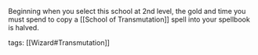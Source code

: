 Beginning when you select this school at 2nd level, the gold and time you must spend to copy a [[School of Transmutation]] spell into your spellbook is halved.

tags: [[Wizard#Transmutation]]